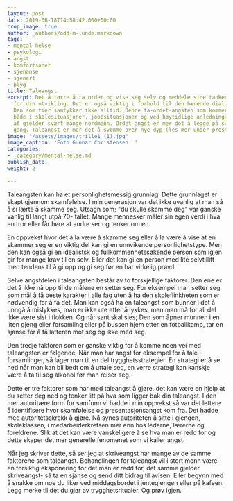 ```yaml
---
layout: post
date: 2019-06-18T14:58:42.000+00:00
crop_image: true
author: _authors/odd-m-lunde.markdown
tags:
- mental helse
- psykologi
- angst
- komfortsoner
- sjenanse
- sjenert
- blyg
title: Taleangst
excerpt: Det å tørre å ta ordet og vise seg selv og meddele sine tanker er nokså avgjørende
  for din utvikling. Det er også viktig i forhold til den bærende dialog i samfunnet.
  Den som tier samtykker ikke alltid. Denne ta-ordet-angsten som kommer til uttrykk
  både i skolesituasjoner, jobbsituasjoner og ved høytidlige anledninger, mener jeg
  at gjelder svært mange nordmenn. Ordet angst er mer det å legge på svøm den første
  gang. Taleangst er mer det å svømme over nye dyp (les mer under prestasjonsangst)
image: "/assets/images/trille1 (1).jpg"
image_caption: 'Foto Gunnar Christensen. '
categories:
- _category/mental-helse.md
publish_date: 
weight: 2

---
```

Taleangsten kan ha et personlighetsmessig grunnlag. Dette grunnlaget er skapt gjennom skamfølelse. I min generasjon var det ikke uvanlig at man så å si lærte å skamme seg. Utsagn som; "du skulle skamme deg" var ganske vanlig til langt utpå 70- tallet. Mange mennesker måler sin egen verdi i hva en tror eller får høre at andre ser og tenker om en.

En oppvekst hvor det å la være å skamme seg eller å la være å vise at en skammer seg er en viktig del kan gi en unnvikende personlighetstype. Men den kan også gi en idealistsk og fullkommenhetssøkende person som igjen gir for mange krav til en selv. Eller det kan gi en person med lite selvtillitt med tendens til å gi opp og gi seg før en har virkelig prøvd.

Selve angstdelen i taleangsten består av to forskjellige faktorer. Den ene er det å ikke nå opp til de målene en setter seg. For eksempel man setter seg som mål å få beste karakter i alle fag uten å ha den skoleflinkheten som er nødvendig for å få det. Man kan også ha en taleangst som bunner i det å unngå å mislykkes, man er ikke ute etter å lykkes, men man må for all del ikke være sist i flokken. Og når sant skal sies; Den som åpner munnen i en liten gjeng eller forsamling eller på bussen hjem etter en fotballkamp, tar en sjanse for å få latteren mot seg og ikke med seg.

Den tredje faktoren som er ganske viktig for å komme noen vei med taleangsten er følgende, Når man har angst for eksempel for å tale i forsamlinger, så lager man til en del trygghetsstrategier. En strategi er å se ned når man kan bli bedt om å uttale seg, en verre strategi kan kanskje være å ta til seg alkohol før man reiser seg.

Dette er tre faktorer som har med taleangst å gjøre, det kan være en hjelp at du setter deg ned og tenker litt på hva som ligger bak din taleangst. I den mer autoritære form for samfunn vi hadde i min oppvekst så var det lettere å identifisere hvor skamfølelse og presentasjonsangst kom fra. Det hadde med autoritetsskrekk å gjøre. Nå synes autoriteten å sitte i gjengen, skoleklassen, i medarbeiderkretsen mer enn hos lederne, lærerne og foreldrene. Slik at det kan være vanskeligere å se hva man er redd for og dette skaper det mer generelle fenomenet som vi kaller angst.

Når jeg skriver dette, så ser jeg at skriveangst har mange av de samme faktorene som taleangst. Behandlingen for taleangst vil i stort monn være en forsiktig eksponering for det man er redd for, det samme gjelder skriveangst- så ta en sjanse og send ditt bidrag til avisen. Eller begynn med å snakke om noe du liker ved middagsbordet i jentegjengen eller på kafeen. Legg merke til det du gjør av trygghetsritualer. Og prøv igjen.